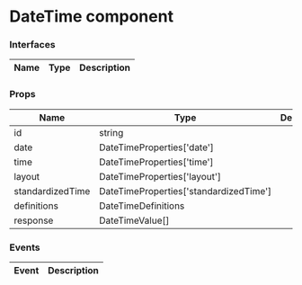 # DateTime component

<DESCRIPTION HERE>
 
### Interfaces

| Name | Type | Description |
| ---- | ---- | ----------- |

### Props

| Name             | Type                                   | Description |
| ---------------- | -------------------------------------- | ----------- |
| id               | string                                 |             |
| date             | DateTimeProperties['date']             |             |
| time             | DateTimeProperties['time']             |             |
| layout           | DateTimeProperties['layout']           |             |
| standardizedTime | DateTimeProperties['standardizedTime'] |             |
| definitions      | DateTimeDefinitions                    |             |
| response         | DateTimeValue[]                        |             |

### Events

| Event | Description |
| ----- | ----------- |
